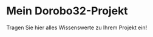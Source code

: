 ﻿Mein Dorobo32-Projekt
=====================

Tragen Sie hier alles Wissenswerte zu Ihrem Projekt ein!
